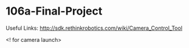 # 106a-Final-Project

Useful Links: http://sdk.rethinkrobotics.com/wiki/Camera_Control_Tool

<! for camera launch>
<node pkg="baxter_tools" type="camera_control.py" name="open_right_camera" output="screen"  args="-o right_hand_camera -r 1280x800" />
